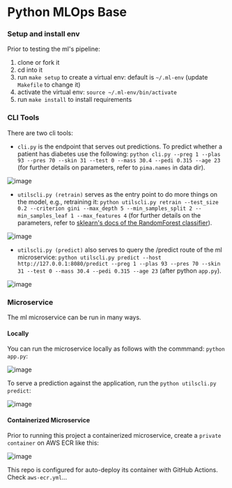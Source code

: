 # Python MLOps Base

### Setup and install env
Prior to testing the ml's pipeline:
1. clone or fork it
1. cd into it
1. run `make setup` to create a virtual env: default is `~/.ml-env` (update `Makefile` to change it)
1. activate the virtual env: `source ~/.ml-env/bin/activate`
1. run `make install` to install requirements

### CLI Tools

There are two cli tools:
* `cli.py` is the endpoint that serves out predictions. To predict whether a patient has diabetes use the following: `python cli.py --preg 1 --plas 93 --pres 70 --skin 31 --test 0 --mass 30.4 --pedi 0.315 --age 23` (for further details on parameters, refer to `pima.names` in data dir).

![image](https://user-images.githubusercontent.com/1559328/190708598-8811110c-cefb-4088-a5b4-366ddf228ecb.png)

* `utilscli.py (retrain)` serves as the entry point to do more things on the model, e.g., retraining it: `python utilscli.py retrain --test_size 0.2 --criterion gini --max_depth 5 --min_samples_split 2 --min_samples_leaf 1 --max_features 4` (for further details on the parameters, refer to [sklearn's docs of the RandomForest classifier](https://scikit-learn.org/stable/modules/generated/sklearn.ensemble.RandomForestClassifier.html)).

![image](https://user-images.githubusercontent.com/1559328/190710421-36dfa6fe-a3de-425d-b14a-e17f70e179d8.png)

* `utilscli.py (predict)` also serves to query the /predict route of the ml microservice: `python utilscli.py predict --host http://127.0.0.1:8080/predict --preg 1 --plas 93 --pres 70 --skin 31 --test 0 --mass 30.4 --pedi 0.315 --age 23` (after python `app.py`).

![image](https://user-images.githubusercontent.com/1559328/190712202-ace3bb5d-a838-4c11-94d0-376fa9fd199d.png)

### Microservice

The ml microservice can be run in many ways.

#### Locally
You can run the microservice locally as follows with the commmand: `python app.py`:

![image](https://user-images.githubusercontent.com/1559328/190715025-a6e3969f-18e4-434c-8379-2199a3ae9e90.png)

To serve a prediction against the application, run the `python utilscli.py predict`:

![image](https://user-images.githubusercontent.com/1559328/190717133-cf3c8d6e-2fee-4d2c-a2bf-caecaac3ff63.png)

#### Containerized Microservice
Prior to running this project a containerized microservice, create a `private container` on AWS ECR like this:

![image](https://user-images.githubusercontent.com/1559328/190718421-9d563d5c-262d-403a-925e-310ec54b2789.png)

This repo is configured for auto-deploy its container with GitHub Actions. Check `aws-ecr.yml`...

